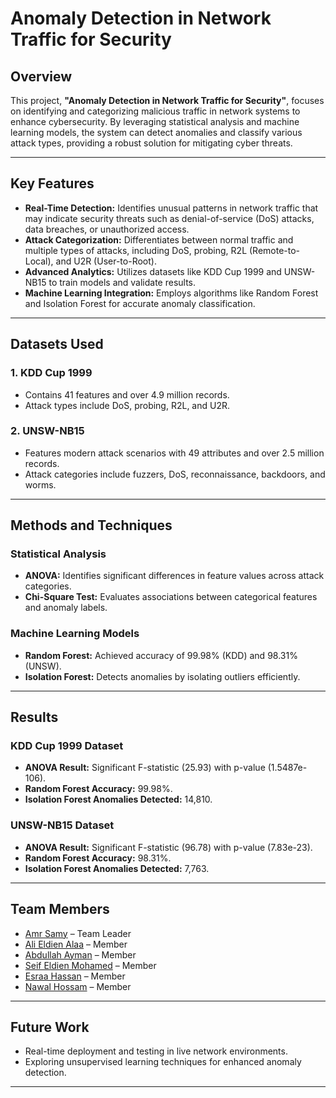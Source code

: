 # Anomaly Detection in Network Traffic for Security

## Overview
This project, **"Anomaly Detection in Network Traffic for Security"**, focuses on identifying and categorizing malicious traffic in network systems to enhance cybersecurity. By leveraging statistical analysis and machine learning models, the system can detect anomalies and classify various attack types, providing a robust solution for mitigating cyber threats.

---

## Key Features
- **Real-Time Detection:** Identifies unusual patterns in network traffic that may indicate security threats such as denial-of-service (DoS) attacks, data breaches, or unauthorized access.
- **Attack Categorization:** Differentiates between normal traffic and multiple types of attacks, including DoS, probing, R2L (Remote-to-Local), and U2R (User-to-Root).
- **Advanced Analytics:** Utilizes datasets like KDD Cup 1999 and UNSW-NB15 to train models and validate results.
- **Machine Learning Integration:** Employs algorithms like Random Forest and Isolation Forest for accurate anomaly classification.

---

## Datasets Used
### 1. **KDD Cup 1999**
- Contains 41 features and over 4.9 million records.
- Attack types include DoS, probing, R2L, and U2R.

### 2. **UNSW-NB15**
- Features modern attack scenarios with 49 attributes and over 2.5 million records.
- Attack categories include fuzzers, DoS, reconnaissance, backdoors, and worms.

---

## Methods and Techniques
### Statistical Analysis
- **ANOVA:** Identifies significant differences in feature values across attack categories.
- **Chi-Square Test:** Evaluates associations between categorical features and anomaly labels.

### Machine Learning Models
- **Random Forest:** Achieved accuracy of 99.98% (KDD) and 98.31% (UNSW).
- **Isolation Forest:** Detects anomalies by isolating outliers efficiently.

---

## Results
### KDD Cup 1999 Dataset
- **ANOVA Result:** Significant F-statistic (25.93) with p-value (1.5487e-106).
- **Random Forest Accuracy:** 99.98%.
- **Isolation Forest Anomalies Detected:** 14,810.

### UNSW-NB15 Dataset
- **ANOVA Result:** Significant F-statistic (96.78) with p-value (7.83e-23).
- **Random Forest Accuracy:** 98.31%.
- **Isolation Forest Anomalies Detected:** 7,763.

---

## Team Members
- [Amr Samy](https://github.com/AmrSamy59) – Team Leader
- [Ali Eldien Alaa](https://github.com/AliAlaa88) – Member
- [Abdullah Ayman](https://github.com/AbdallahAyman03) – Member
- [Seif Eldien Mohamed](https://github.com/im-saif) – Member
- [Esraa Hassan](https://github.com/Esraa-Hassan0) – Member
- [Nawal Hossam](https://github.com/Nawalhossam) – Member

---

## Future Work
- Real-time deployment and testing in live network environments.
- Exploring unsupervised learning techniques for enhanced anomaly detection.

---

